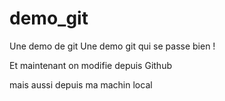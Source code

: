 # demo_git
Une demo de git
Une demo git qui se passe bien ! 

Et maintenant on modifie depuis Github

mais aussi depuis ma machin local